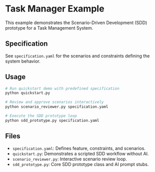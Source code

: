 # Task Manager Example

This example demonstrates the Scenario-Driven Development (SDD) prototype for a Task Management System.

## Specification

See `specification.yaml` for the scenarios and constraints defining the system behavior.

## Usage

```bash
# Run quickstart demo with predefined specification
python quickstart.py

# Review and approve scenarios interactively
python scenario_reviewer.py specification.yaml

# Execute the SDD prototype loop
python sdd_prototype.py specification.yaml
```

## Files

- `specification.yaml`: Defines feature, constraints, and scenarios.
- `quickstart.py`: Demonstrates a scripted SDD workflow without AI.
- `scenario_reviewer.py`: Interactive scenario review loop.
- `sdd_prototype.py`: Core SDD prototype class and AI prompt stubs.
